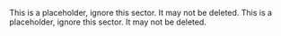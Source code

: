 This is a placeholder, ignore this sector. It may not be deleted.
This is a placeholder, ignore this sector. It may not be deleted.
